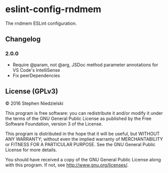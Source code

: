 # eslint-config-rndmem
The rndmem ESLint configuration.

## Changelog

### 2.0.0
- Require @param, not @arg, JSDoc method parameter annotations for VS Code's
  IntelliSense
- Fix peerDependencies

## License (GPLv3)
© 2016 Stephen Niedzielski

This program is free software: you can redistribute it and/or modify it
under the terms of the GNU General Public License as published by the
Free Software Foundation, version 3 of the License.

This program is distributed in the hope that it will be useful, but
WITHOUT ANY WARRANTY; without even the implied warranty of
MERCHANTABILITY or FITNESS FOR A PARTICULAR PURPOSE. See the GNU General
Public License for more details.

You should have received a copy of the GNU General Public License along
with this program.  If not, see <http://www.gnu.org/licenses/>.